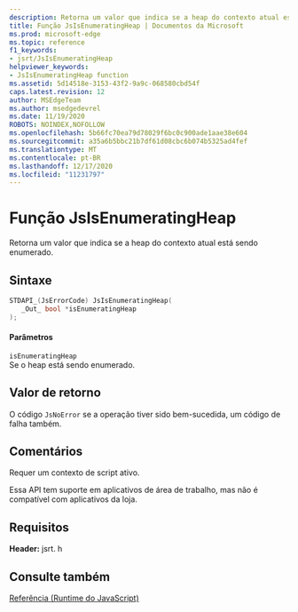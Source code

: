 ```yaml
---
description: Retorna um valor que indica se a heap do contexto atual está sendo enumerado.
title: Função JsIsEnumeratingHeap | Documentos da Microsoft
ms.prod: microsoft-edge
ms.topic: reference
f1_keywords:
- jsrt/JsIsEnumeratingHeap
helpviewer_keywords:
- JsIsEnumeratingHeap function
ms.assetid: 5d14518e-3153-43f2-9a9c-068580cbd54f
caps.latest.revision: 12
author: MSEdgeTeam
ms.author: msedgedevrel
ms.date: 11/19/2020
ROBOTS: NOINDEX,NOFOLLOW
ms.openlocfilehash: 5b66fc70ea79d78029f6bc0c900ade1aae38e604
ms.sourcegitcommit: a35a6b5bbc21b7df61d08cbc6b074b5325ad4fef
ms.translationtype: MT
ms.contentlocale: pt-BR
ms.lasthandoff: 12/17/2020
ms.locfileid: "11231797"
---
```

# Função JsIsEnumeratingHeap

Retorna um valor que indica se a heap do contexto atual está sendo enumerado.  
  
## Sintaxe  
  
```cpp  
STDAPI_(JsErrorCode) JsIsEnumeratingHeap(  
   _Out_ bool *isEnumeratingHeap  
);  
```  
  
#### Parâmetros  
 `isEnumeratingHeap`  
 Se o heap está sendo enumerado.  
  
## Valor de retorno  
 O código `JsNoError` se a operação tiver sido bem-sucedida, um código de falha também.  
  
## Comentários  
 Requer um contexto de script ativo.  
  
 Essa API tem suporte em aplicativos de área de trabalho, mas não é compatível com aplicativos da loja.  
  
## Requisitos  
 **Header:** jsrt. h  
  
## Consulte também  
 [Referência (Runtime do JavaScript)](../chakra-hosting/reference-javascript-runtime.md)
